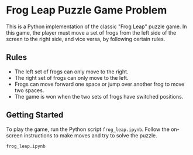 # Frog Leap Puzzle Game Problem 

This is a Python implementation of the classic "Frog Leap" puzzle game. In this game, the player must move a set of frogs from the left side of the screen to the right side, and vice versa, by following certain rules.

## Rules

- The left set of frogs can only move to the right.
- The right set of frogs can only move to the left.
- Frogs can move forward one space or jump over another frog to move two spaces.
- The game is won when the two sets of frogs have switched positions.

## Getting Started

To play the game, run the Python script `frog_leap.ipynb`. Follow the on-screen instructions to make moves and try to solve the puzzle.

```bash
frog_leap.ipynb
